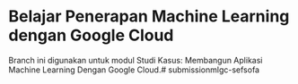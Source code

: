 # Belajar Penerapan Machine Learning dengan Google Cloud

Branch ini digunakan untuk modul Studi Kasus: Membangun Aplikasi Machine Learning Dengan Google Cloud.# submissionmlgc-sefsofa
